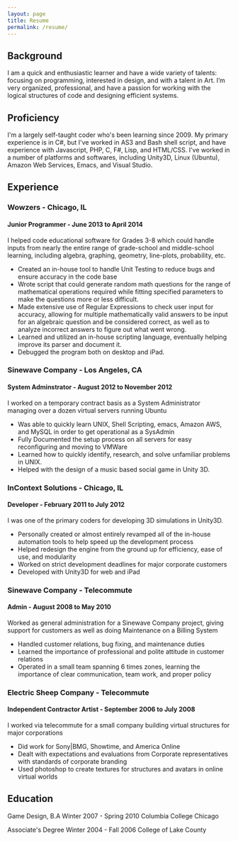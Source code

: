 ```yaml
---
layout: page
title: Resume
permalink: /resume/
---
```


## Background

I am a quick and enthusiastic learner and have a wide variety of talents: focusing on programming, interested in design, and with a talent in Art. I’m very organized, professional, and have a passion for working with the logical structures of code and designing efficient systems.

## Proficiency

I'm a largely self-taught coder who's been learning since 2009.  My primary experience is in C#, but I've worked in AS3 and Bash shell script, and have experience with Javascript, PHP, C, F#, Lisp, and HTML/CSS.  I've worked in a number of platforms and softwares, including Unity3D, Linux (Ubuntu), Amazon Web Services, Emacs, and Visual Studio.

## Experience

### Wowzers - Chicago, IL

#### Junior Programmer - June 2013 to April 2014

I helped code educational software for Grades 3-8 which could handle inputs from nearly the entire range of grade-school and middle-school learning, including algebra, graphing, geometry, line-plots, probability, etc.

 * Created an in-house tool to handle Unit Testing to reduce bugs and ensure accuracy in the code base
 * Wrote script that could generate random math questions for the range of mathematical operations required while fitting specified parameters to make the questions more or less difficult.
 * Made extensive use of Regular Expressions to check user input for accuracy, allowing for multiple mathematically valid answers to be input for an algebraic question and be considered correct, as well as to analyze incorrect answers to figure out what went wrong.
 * Learned and utilized an in-house scripting language, eventually helping improve its parser and document it.
 * Debugged the program both on desktop and iPad.

### Sinewave Company - Los Angeles, CA

#### System Adminstrator - August 2012 to November 2012

I worked on a temporary contract basis as a System Administrator managing over a dozen virtual servers running Ubuntu

* Was able to quickly learn UNIX, Shell Scripting, emacs, Amazon AWS, and MySQL in order to get operational as a SysAdmin
* Fully Documented the setup process on all servers for easy reconfiguring and moving to VMWare
* Learned how to quickly identify, research, and solve unfamiliar problems in UNIX.
* Helped with the design of a music based social game in Unity 3D.

### InContext Solutions - Chicago, IL

#### Developer - February 2011 to July 2012

I was one of the primary coders for developing 3D simulations in Unity3D.

* Personally created or almost entirely revamped all of the in-house automation tools to help speed up the development process
* Helped redesign the engine from the ground up for efficiency, ease of use, and modularity
* Worked on strict development deadlines for major corporate customers
* Developed with Unity3D for web and iPad

### Sinewave Company - Telecommute

#### Admin - August 2008 to May 2010

Worked as general administration for a Sinewave Company project, giving support for customers as well as doing Maintenance on a Billing System

* Handled customer relations, bug fixing, and maintenance duties
* Learned the importance of professional and polite attitude in customer relations
* Operated in a small team spanning 6 times zones, learning the importance of clear communication, team work, and proper policy

### Electric Sheep Company - Telecommute

#### Independent Contractor Artist - September 2006 to July 2008

I worked via telecommute for a small company building virtual structures for major corporations

* Did work for Sony|BMG, Showtime, and America Online
* Dealt with expectations and evaluations from Corporate representatives with standards of corporate branding
* Used photoshop to create textures for structures and avatars in online virtual worlds

## Education

Game Design, B.A 
Winter 2007 - Spring 2010 
Columbia College Chicago

Associate's Degree
Winter 2004 - Fall 2006
College of Lake County